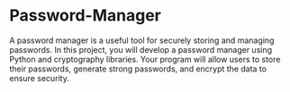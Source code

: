 # Password-Manager
A password manager is a useful tool for securely storing and managing passwords. In this project, you will develop a password manager using Python and cryptography libraries. Your program will allow users to store their passwords, generate strong passwords, and encrypt the data to ensure security.
